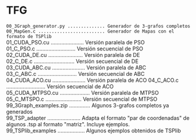 # TFG

`00_3Graph_generator.py .............. Generador de 3-grafos completos`  
`00_MapGen.c ......................... Generador de Mapas con el formato de TSPlib`  
01_CUDA_PSO.cu ...................... Versión paralela de PSO  
01_C_PSO.c .......................... Versión secuencial de PSO  
02_CUDA_DE.cu ....................... Versión paralela de DE  
02_C_DE.c ........................... Versión secuencial de DE  
03_CUDA_ABC.cu ...................... Versión paralela de ABC  
03_C_ABC.c .......................... Versión secuencial de ABC  
04_CUDA_ACO.cu ...................... Versión paralela de ACO 
04_C_ACO.c .......................... Versión secuencial de ACO  
05_CUDA_MTPSO.cu .................... Versión paralela de MTPSO  
05_C_MTSPO.c ........................ Versión secuencial de MTPSO  
99_3Graph_examples.zip .............. Algunos 3-grafos completos ya generados  
99_TSP_adapter ...................... Adapta el formato "par de coordenadas" de algunos .tsp al formato "matriz". Incluye ejemplos.  
99_TSPlib_examples .................. Algunos ejemplos obtenidos de TSPlib  
